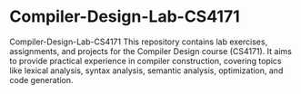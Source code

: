 # Compiler-Design-Lab-CS4171
Compiler-Design-Lab-CS4171  This repository contains lab exercises, assignments, and projects for the Compiler Design course (CS4171). It aims to provide practical experience in compiler construction, covering topics like lexical analysis, syntax analysis, semantic analysis, optimization, and code generation.
